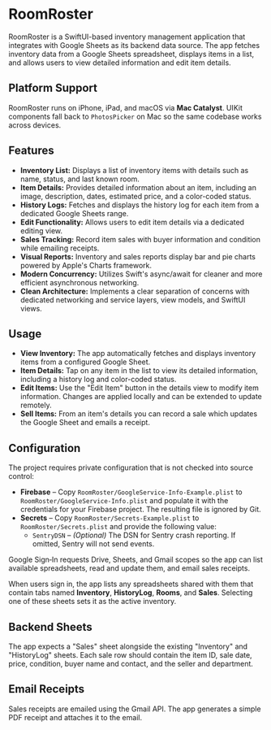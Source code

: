 # RoomRoster

RoomRoster is a SwiftUI-based inventory management application that integrates with Google Sheets as its backend data source. The app fetches inventory data from a Google Sheets spreadsheet, displays items in a list, and allows users to view detailed information and edit item details.

## Platform Support

RoomRoster runs on iPhone, iPad, and macOS via **Mac Catalyst**. UIKit components fall back to `PhotosPicker` on Mac so the same codebase works across devices.

## Features

- **Inventory List:** Displays a list of inventory items with details such as name, status, and last known room.
- **Item Details:** Provides detailed information about an item, including an image, description, dates, estimated price, and a color-coded status.
- **History Logs:** Fetches and displays the history log for each item from a dedicated Google Sheets range.
- **Edit Functionality:** Allows users to edit item details via a dedicated editing view.
- **Sales Tracking:** Record item sales with buyer information and condition while emailing receipts.
- **Visual Reports:** Inventory and sales reports display bar and pie charts powered by Apple's Charts framework.
- **Modern Concurrency:** Utilizes Swift's async/await for cleaner and more efficient asynchronous networking.
- **Clean Architecture:** Implements a clear separation of concerns with dedicated networking and service layers, view models, and SwiftUI views.

## Usage

- **View Inventory:** The app automatically fetches and displays inventory items from a configured Google Sheet.
- **Item Details:** Tap on any item in the list to view its detailed information, including a history log and color-coded status.
- **Edit Items:** Use the "Edit Item" button in the details view to modify item information. Changes are applied locally and can be extended to update remotely.
- **Sell Items:** From an item's details you can record a sale which updates the Google Sheet and emails a receipt.

## Configuration

The project requires private configuration that is not checked into source control:

- **Firebase** – Copy `RoomRoster/GoogleService-Info-Example.plist` to `RoomRoster/GoogleService-Info.plist` and populate it with the credentials for your Firebase project. The resulting file is ignored by Git.
- **Secrets** – Copy `RoomRoster/Secrets-Example.plist` to `RoomRoster/Secrets.plist` and provide the following value:
  - `SentryDSN` – *(Optional)* The DSN for Sentry crash reporting. If omitted, Sentry will not send events.

Google Sign‑In requests Drive, Sheets, and Gmail scopes so the app can list available spreadsheets, read and update them, and email sales receipts.

When users sign in, the app lists any spreadsheets shared with them that contain tabs named **Inventory**, **HistoryLog**, **Rooms**, and **Sales**. Selecting one of these sheets sets it as the active inventory.

## Backend Sheets

The app expects a "Sales" sheet alongside the existing "Inventory" and "HistoryLog" sheets. Each sale row should contain the item ID, sale date, price, condition, buyer name and contact, and the seller and department.

## Email Receipts

Sales receipts are emailed using the Gmail API. The app generates a simple PDF receipt and attaches it to the email.
